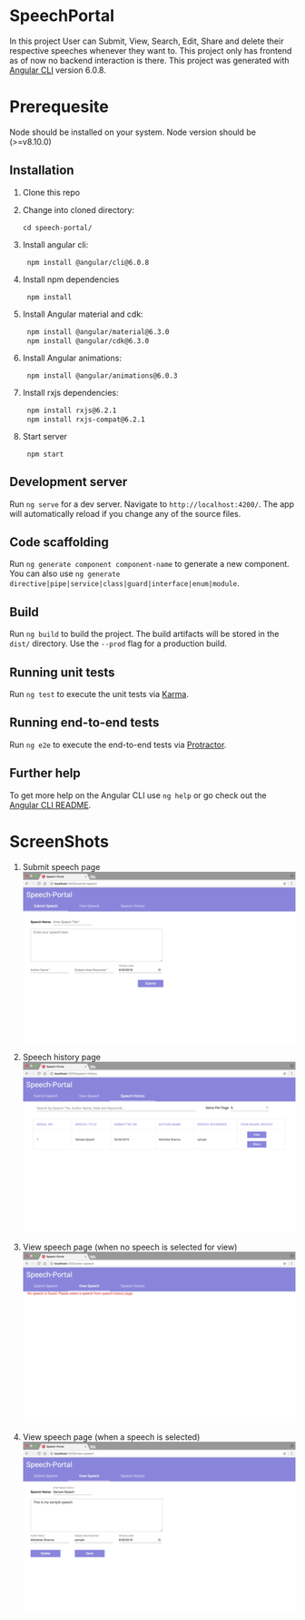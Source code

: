 # SpeechPortal
In this project User can Submit, View, Search, Edit, Share and delete their respective speeches whenever they want to. This project only has frontend as of now no backend interaction is there.
This project was generated with [Angular CLI](https://github.com/angular/angular-cli) version 6.0.8.

# Prerequesite
Node should be installed on your system. Node version should be (>=v8.10.0)

## Installation 
1. Clone this repo

2. Change into cloned directory:
    
       cd speech-portal/

3. Install angular cli:
    
        npm install @angular/cli@6.0.8

4. Install npm dependencies
   
        npm install

5. Install Angular material and cdk:

        npm install @angular/material@6.3.0
        npm install @angular/cdk@6.3.0

6. Install Angular animations:

        npm install @angular/animations@6.0.3
    
7. Install rxjs dependencies:

        npm install rxjs@6.2.1
        npm install rxjs-compat@6.2.1
    
8. Start server

        npm start

## Development server

Run `ng serve` for a dev server. Navigate to `http://localhost:4200/`. The app will automatically reload if you change any of the source files.

## Code scaffolding

Run `ng generate component component-name` to generate a new component. You can also use `ng generate directive|pipe|service|class|guard|interface|enum|module`.

## Build

Run `ng build` to build the project. The build artifacts will be stored in the `dist/` directory. Use the `--prod` flag for a production build.

## Running unit tests

Run `ng test` to execute the unit tests via [Karma](https://karma-runner.github.io).

## Running end-to-end tests

Run `ng e2e` to execute the end-to-end tests via [Protractor](http://www.protractortest.org/).

## Further help

To get more help on the Angular CLI use `ng help` or go check out the [Angular CLI README](https://github.com/angular/angular-cli/blob/master/README.md).


# ScreenShots

1. Submit speech page
![Alt text](/images/submit-speech.png)

2. Speech history page
![Alt text](/images/speech-history.png)

3. View speech page (when no speech is selected for view)
![Alt text](/images/view-speech.png)

4. View speech page (when a speech is selected)
![Alt text](/images/share-speech.png)

